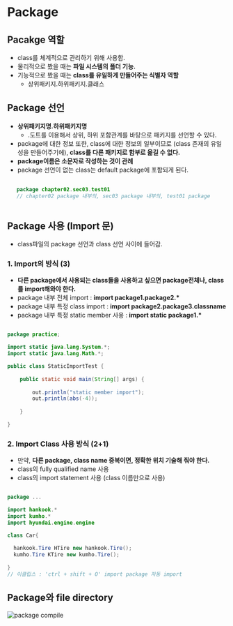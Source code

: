 # Package

## Pacakge 역할

  - class를 체계적으로 관리하기 위해 사용함.
  - 물리적으로 봤을 때는 **파일 시스템의 폴더 기능.**
  - 기능적으로 봤을 때는 **class를 유일하게 만들어주는 식별자 역할**
    - 상위패키지.하위패키지.클래스

## Package 선언

  - **상위패키지명.하위패키지명**
    - .도트를 이용해서 상위, 하위 포함관계를 바탕으로 패키지를 선언할 수 있다.
  - package에 대한 정보 또한, class에 대한 정보의 일부이므로 (class 존재의 유일성을 만들어주기에), **class를 다른 패키지로 함부로 옮길 수 없다.**
  - **package이름은 소문자로 작성하는 것이 관례**
  - package 선언이 없는 class는 default package에 포함되게 된다.
 
```java
 
   package chapter02.sec03.test01
   // chapter02 package 내부의, sec03 package 내부의, test01 package
 
```
 
## Package 사용 (Import 문)

  - class파일의 package 선언과 class 선언 사이에 들어감.
 
### 1. **Import의 방식 (3)**
  - **다른 package에서 사용되는 class들을 사용하고 싶으면 package전체나, class를 import해와야 한다.**
  - package 내부 전체 import : **import package1.package2.\***
  - package 내부 특정 class import : **import package2.package3.classname**
  - package 내부 특정 static member 사용 : **import static package1.\***

```java

package practice;

import static java.lang.System.*;
import static java.lang.Math.*;

public class StaticImportTest {
	
	public static void main(String[] args) {
		
		out.println("static member import");
		out.println(abs(-4));
		
	}
	
}

```

### 2. Import Class 사용 방식 (2+1)
  - 만약, **다른 package, class name 중복이면, 정확한 위치 기술해 줘야 한다.**
  - class의 fully qualified name 사용
  - class의 import statement 사용 (class 이름만으로 사용)

```java

package ...

import hankook.*
import kumho.*
import hyundai.engine.engine

class Car{
  
  hankook.Tire HTire new hankook.Tire();
  kumho.Tire KTire new kumho.Tire();
 
}
// 이클립스 : 'ctrl + shift + O' import package 자동 import

```

## Package와 file directory

![package compile](https://user-images.githubusercontent.com/59442344/112436158-00e55e80-8d89-11eb-8a36-1ceaefa3911e.png)



